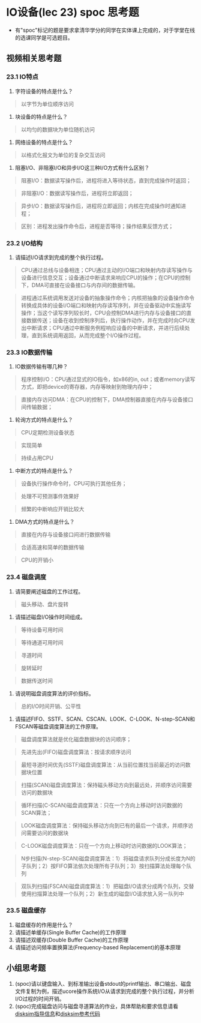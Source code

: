 # IO设备(lec 23) spoc 思考题

- 有"spoc"标记的题是要求拿清华学分的同学在实体课上完成的，对于学堂在线的选课同学是可选题目。
## 视频相关思考题

### 23.1 IO特点

 1. 字符设备的特点是什么？

 > 以字节为单位顺序访问

 1. 块设备的特点是什么？

 > 以均匀的数据块为单位随机访问

 1. 网络设备的特点是什么？

 > 以格式化报文为单位的复杂交互访问

 1. 阻塞I/O、非阻塞I/O和异步I/O这三种I/O方式有什么区别？

 > 阻塞I/O：数据读写操作后，进程将进入等待状态，直到完成操作时返回；

 > 非阻塞I/O：数据读写操作后，进程将立即返回；

 > 异步I/O：数据读写操作后，进程将立即返回；内核在完成操作时通知进程；

 > 区别：进程发出操作命令后，进程是否等待；操作结果反馈方式；

### 23.2 I/O结构

 1. 请描述I/O请求到完成的整个执行过程。

 > CPU通过总线与设备相连；CPU通过主动的I/O端口和映射内存读写操作与设备进行信息交互；设备通过中断请求来响应CPU的操作；在CPU的控制下，DMA可直接在设备接口与内存间的数据传输。

 > 进程通过系统调用发送对设备的抽象操作命令；内核把抽象的设备操作命令转换成具体的设备I/O端口和映射内存读写序列，并在设备驱动中实施读写操作；当这个读写序列较长时，CPU会控制DMA进行内存与设备接口的直接数据传送；设备在收到控制序列后，执行操作动作，并在完成时向CPU发出中断请求；CPU通过中断服务例程响应设备的中断请求，并进行后续处理，直到系统调用返回，从而完成整个I/O操作过程。

### 23.3 IO数据传输

 1. IO数据传输有哪几种？

 > 程序控制I/O：CPU通过显式的IO指令，如x86的in, out；或者memory读写方式，即把device的寄存器，内存等映射到物理内存中；

 > 直接内存访问DMA：在CPU的控制下，DMA控制器直接在内存与设备接口间传输数据；

 1. 轮询方式的特点是什么？

 > CPU定期检测设备状态

 > 实现简单

 > 持续占用CPU

 1. 中断方式的特点是什么？

 > 设备执行操作命令时，CPU可执行其他任务；

 > 处理不可预测事件效果好

 > 频繁的中断响应开销比较大

 1. DMA方式的特点是什么？

 > 直接在内存与设备接口间进行数据传输

 > 合适高速和简单的数据传输

 > CPU的开销小

### 23.4 磁盘调度
 1. 请简要阐述磁盘的工作过程。

 > 磁头移动、盘片旋转

 1. 请描述磁盘I/O操作时间组成。

 > 等待设备可用时间

 > 等待通道可用时间

 > 寻道时间

 > 旋转延时

 > 数据传送时间

 1. 请说明磁盘调度算法的评价指标。

 > 总的I/O时间开销、公平性

 1. 请描述FIFO、SSTF、SCAN、CSCAN、LOOK、C-LOOK、N-step-SCAN和FSCAN等磁盘调度算法的工作原理。

 > 磁盘调度算法就是优化磁盘数据块的访问顺序；

 > 先进先出(FIFO)磁盘调度算法：按请求顺序访问

 > 最短寻道时间优先(SSTF)磁盘调度算法：从当前位置找当前最近的访问数据块位置

 > 扫描(SCAN)磁盘调度算法：保持磁头移动方向到最远处，并顺序访问需要访问的数据块

 > 循环扫描(C-SCAN)磁盘调度算法：只在一个方向上移动时访问数据的SCAN算法；

 > LOOK磁盘调度算法：保持磁头移动方向到已有的最后一个请求，并顺序访问需要访问的数据块

 > C-LOOK磁盘调度算法：只在一个方向上移动时访问数据的LOOK算法；

 > N步扫描(N-step-SCAN)磁盘调度算法：1）将磁盘请求队列分成长度为N的子队列；2）按FIFO算法依次处理所有子队列；3）按扫描算法处理每个队列

 > 双队列扫描(FSCAN)磁盘调度算法：1）把磁盘I/O请求分成两个队列，交替使用扫描算法处理一个队列；2）新生成的磁盘I/O请求放入另一队列中

### 23.5 磁盘缓存
 1. 磁盘缓存的作用是什么？
 1. 请描述单缓存(Single Buffer Cache)的工作原理
 1. 请描述双缓存(Double Buffer Cache)的工作原理
 1. 请描述访问频率置换算法(Frequency-based Replacement)的基本原理

## 小组思考题
 1. (spoc)请以键盘输入、到标准输出设备stdout的printf输出、串口输出、磁盘文件复制为例，描述ucore操作系统I/O从请求到完成的整个执行过程，并分析I/O过程的时间开销。
 2. (spoc)完成磁盘访问与磁盘寻道算法的作业，具体帮助和要求信息请看[disksim指导信息](https://github.com/chyyuu/ucore_lab/blob/master/related_info/lab8/disksim-homework.md)和[disksim参考代码](https://github.com/chyyuu/ucore_lab/blob/master/related_info/lab8/disksim-homework.py)



